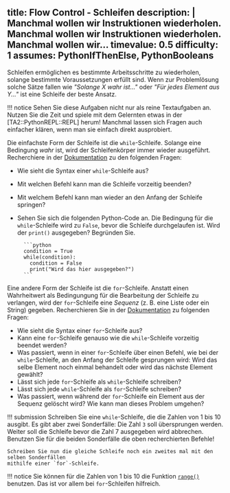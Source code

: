 title: Flow Control - Schleifen
description: |
  Manchmal wollen wir Instruktionen wiederholen. Manchmal wollen wir Instruktionen wiederholen.
  Manchmal wollen wir...
timevalue: 0.5
difficulty: 1
assumes: PythonIfThenElse, PythonBooleans
---
Schleifen ermöglichen es bestimmte Arbeitsschritte zu wiederholen, solange bestimmte
Voraussetzungen erfüllt sind. Wenn zur Problemlösung solche Sätze fallen wie _"Solange X
wahr ist..."_ oder _"Für jedes Element aus Y..."_ ist eine Schleife der beste Ansatz.

!!! notice 
    Sehen Sie diese Aufgaben nicht nur als reine Textaufgaben an. Nutzen Sie die Zeit und spiele mit
    dem Gelernten etwas in der [TA2::PythonREPL::REPL] herum! Manchmal lassen sich Fragen auch
    einfacher klären, wenn man sie einfach direkt ausprobiert.

Die einfachste Form der Schleife ist die `while`-Schleife. Solange eine Bedingung _wahr_ ist, wird
der Schleifenkörper immer wieder ausgeführt.  
Recherchiere in der
[Dokumentation](https://docs.python.org/3.8/reference/compound_stmts.html#the-if-statement) zu den
folgenden Fragen:
  
- Wie sieht die Syntax einer `while`-Schleife aus?
- Mit welchen Befehl kann man die Schleife vorzeitig beenden?
- Mit welchem Befehl kann man wieder an den Anfang der Schleife springen?
- Sehen Sie sich die folgenden Python-Code an. Die Bedingung für die `while`-Schleife wird zu
  `False`, bevor die Schleife durchgelaufen ist. Wird der `print()` ausgegeben? Begründen Sie.
       
        ```python
        condition = True
        while(condition):
          condition = False
          print("Wird das hier ausgegeben?")
        ```

Eine andere Form der Schleife ist die `for`-Schleife. Anstatt einen Wahrheitwert als Bedingungung
für die Bearbeitung der Schleife zu verlangen, wird der `for`-Schleife eine _Sequenz_ (z. B. eine
Liste oder ein String) gegeben. Recherchieren Sie in der
[Dokumentation](https://docs.python.org/3.8/tutorial/controlflow.html#for-statements) zu folgenden
Fragen:

- Wie sieht die Syntax einer `for`-Schleife aus?
- Kann eine `for`-Schleife genauso wie die `while`-Schleife vorzeitig beendet werden?
- Was passiert, wenn in einer `for`-Schleife über einen Befehl, wie bei der `while`-Schleife, an
  den Anfang der Schleife gesprungen wird: Wird das selbe Element noch einmal behandelt oder wird
  das nächste Element gewählt?
- Lässt sich jede `for`-Schleife als `while`-Schleife schreiben? 
- Lässt sich jede `while`-Schleife als `for`-Schleife schreiben?
- Was passiert, wenn während der `for`-Schleife ein Element aus der Sequenz gelöscht wird? Wie
  kann man dieses Problem umgehen?

!!! submission
    Schreiben Sie eine `while`-Schleife, die die Zahlen von 1 bis 10 ausgibt. Es gibt aber zwei
    Sonderfälle: Die Zahl `3` soll übersprungen werden. Weiter soll die Schleife bevor die Zahl 7
    ausgegeben wird abbrechen. Benutzen Sie für die beiden Sonderfälle die oben recherchierten
    Befehle! 

    Schreiben Sie nun die gleiche Schleife noch ein zweites mal mit den selben Sonderfällen 
    mithilfe einer `for`-Schleife.

!!! notice
    Sie können für die Zahlen von 1 bis 10 die Funktion
    [`range()`](https://docs.python.org/3/library/stdtypes.html?highlight=range#ranges) benutzen.
    Das ist vor allem bei `for`-Schleifen hilfreich.